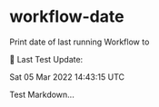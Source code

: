 # workflow-date
Print date of last running Workflow to 

🎉 Last Test Update: 
<!-- DEFAULT-TAG:START -->
Sat  05 Mar 2022  14:43:15 UTC
<!-- DEFAULT-TAG:END -->


Test Markdown...

